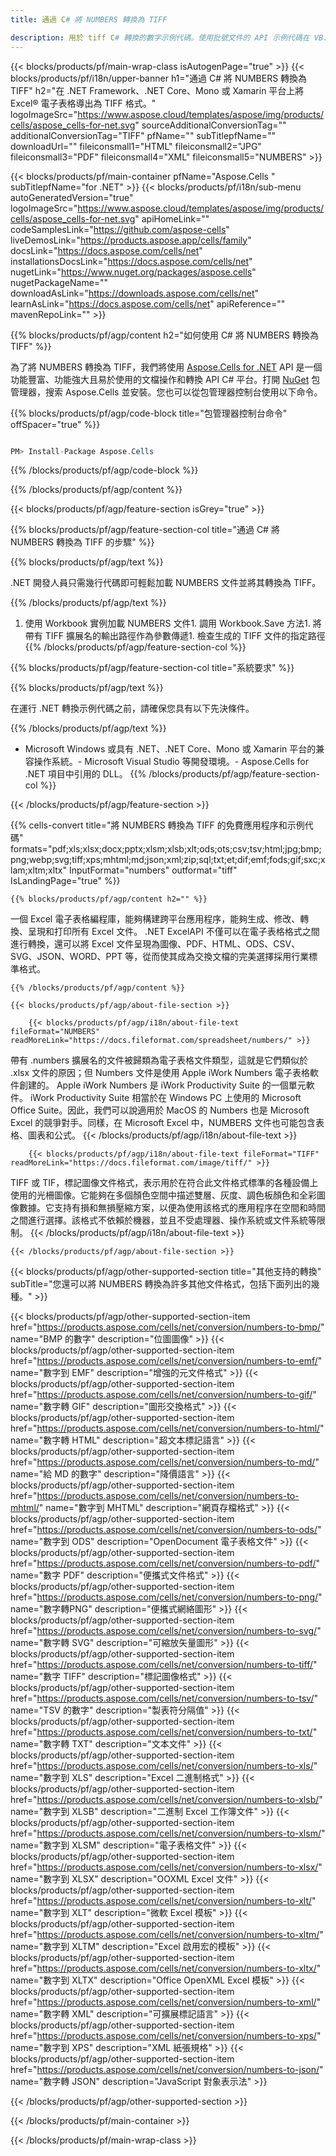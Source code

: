 ```yaml
---
title: 通過 C# 將 NUMBERS 轉換為 TIFF

description: 用於 tiff C# 轉換的數字示例代碼。使用批號文件的 API 示例代碼在 VB.NET、Asp.NET 或任何基於 .NET 的應用程序中進行 tiff 轉換。
---
```

{{< blocks/products/pf/main-wrap-class isAutogenPage="true" >}}
{{< blocks/products/pf/i18n/upper-banner h1="通過 C# 將 NUMBERS 轉換為 TIFF" h2="在 .NET Framework、.NET Core、Mono 或 Xamarin 平台上將 Excel® 電子表格導出為 TIFF 格式。" logoImageSrc="https://www.aspose.cloud/templates/aspose/img/products/cells/aspose_cells-for-net.svg" sourceAdditionalConversionTag="" additionalConversionTag="TIFF" pfName="" subTitlepfName="" downloadUrl="" fileiconsmall1="HTML" fileiconsmall2="JPG" fileiconsmall3="PDF" fileiconsmall4="XML" fileiconsmall5="NUMBERS" >}}

{{< blocks/products/pf/main-container pfName="Aspose.Cells " subTitlepfName="for .NET" >}}
{{< blocks/products/pf/i18n/sub-menu autoGeneratedVersion="true" logoImageSrc="https://www.aspose.cloud/templates/aspose/img/products/cells/aspose_cells-for-net.svg" apiHomeLink="" codeSamplesLink="https://github.com/aspose-cells" liveDemosLink="https://products.aspose.app/cells/family" docsLink="https://docs.aspose.com/cells/net" installationsDocsLink="https://docs.aspose.com/cells/net" nugetLink="https://www.nuget.org/packages/aspose.cells" nugetPackageName="" downloadAsLink="https://downloads.aspose.com/cells/net" learnAsLink="https://docs.aspose.com/cells/net" apiReference="" mavenRepoLink="" >}}

{{% blocks/products/pf/agp/content h2="如何使用 C# 將 NUMBERS 轉換為 TIFF" %}}

 為了將 NUMBERS 轉換為 TIFF，我們將使用
 [Aspose.Cells for .NET](https://products.aspose.com/cells/net) 
 API 是一個功能豐富、功能強大且易於使用的文檔操作和轉換 API C# 平台。打開
 [NuGet](https://www.nuget.org/packages/aspose.cells) 
 包管理器，搜索
 Aspose.Cells 
 並安裝。您也可以從包管理器控制台使用以下命令。

{{% blocks/products/pf/agp/code-block title="包管理器控制台命令" offSpacer="true" %}}

```cs

PM> Install-Package Aspose.Cells


```

{{% /blocks/products/pf/agp/code-block %}}

{{% /blocks/products/pf/agp/content %}}

{{< blocks/products/pf/agp/feature-section isGrey="true" >}}

{{% blocks/products/pf/agp/feature-section-col title="通過 C# 將 NUMBERS 轉換為 TIFF 的步驟" %}}

{{% blocks/products/pf/agp/text %}}

 .NET 開發人員只需幾行代碼即可輕鬆加載 NUMBERS 文件並將其轉換為 TIFF。

{{% /blocks/products/pf/agp/text %}}

1. 使用 Workbook 實例加載 NUMBERS 文件1. 調用 Workbook.Save 方法1. 將帶有 TIFF 擴展名的輸出路徑作為參數傳遞1. 檢查生成的 TIFF 文件的指定路徑
{{% /blocks/products/pf/agp/feature-section-col %}}

{{% blocks/products/pf/agp/feature-section-col title="系統要求" %}}

{{% blocks/products/pf/agp/text %}}

 在運行 .NET 轉換示例代碼之前，請確保您具有以下先決條件。

{{% /blocks/products/pf/agp/text %}}

- Microsoft Windows 或具有 .NET、.NET Core、Mono 或 Xamarin 平台的兼容操作系統。- Microsoft Visual Studio 等開發環境。- Aspose.Cells for .NET 項目中引用的 DLL。
{{% /blocks/products/pf/agp/feature-section-col %}}

{{< /blocks/products/pf/agp/feature-section >}}

{{% cells-convert title="將 NUMBERS 轉換為 TIFF 的免費應用程序和示例代碼" formats="pdf;xls;xlsx;docx;pptx;xlsm;xlsb;xlt;ods;ots;csv;tsv;html;jpg;bmp;png;webp;svg;tiff;xps;mhtml;md;json;xml;zip;sql;txt;et;dif;emf;fods;gif;sxc;xlam;xltm;xltx" InputFormat="numbers" outformat="tiff" IsLandingPage="true" %}}
 
<!-- aboutfile Starts -->

    {{% blocks/products/pf/agp/content h2="" %}}

 一個 Excel 電子表格編程庫，能夠構建跨平台應用程序，能夠生成、修改、轉換、呈現和打印所有 Excel 文件。 .NET ExcelAPI 不僅可以在電子表格格式之間進行轉換，還可以將 Excel 文件呈現為圖像、PDF、HTML、ODS、CSV、SVG、JSON、WORD、PPT 等，從而使其成為交換文檔的完美選擇採用行業標準格式。

    {{% /blocks/products/pf/agp/content %}}

    {{< blocks/products/pf/agp/about-file-section >}}

        {{< blocks/products/pf/agp/i18n/about-file-text fileFormat="NUMBERS" readMoreLink="https://docs.fileformat.com/spreadsheet/numbers/" >}}
帶有 .numbers 擴展名的文件被歸類為電子表格文件類型，這就是它們類似於 .xlsx 文件的原因；但 Numbers 文件是使用 Apple iWork Numbers 電子表格軟件創建的。 Apple iWork Numbers 是 iWork Productivity Suite 的一個單元軟件。 iWork Productivity Suite 相當於在 Windows PC 上使用的 Microsoft Office Suite。因此，我們可以說適用於 MacOS 的 Numbers 也是 Microsoft Excel 的競爭對手。同樣，在 Microsoft Excel 中，NUMBERS 文件也可能包含表格、圖表和公式。 
        {{< /blocks/products/pf/agp/i18n/about-file-text >}}

        {{< blocks/products/pf/agp/i18n/about-file-text fileFormat="TIFF" readMoreLink="https://docs.fileformat.com/image/tiff/" >}}
TIFF 或 TIF，標記圖像文件格式，表示用於在符合此文件格式標準的各種設備上使用的光柵圖像。它能夠在多個顏色空間中描述雙層、灰度、調色板顏色和全彩圖像數據。它支持有損和無損壓縮方案，以便為使用該格式的應用程序在空間和時間之間進行選擇。該格式不依賴於機器，並且不受處理器、操作系統或文件系統等限制。
        {{< /blocks/products/pf/agp/i18n/about-file-text >}}

    {{< /blocks/products/pf/agp/about-file-section >}}

<!-- aboutfile Ends -->

{{< blocks/products/pf/agp/other-supported-section title="其他支持的轉換" subTitle="您還可以將 NUMBERS 轉換為許多其他文件格式，包括下面列出的幾種。" >}}

{{< blocks/products/pf/agp/other-supported-section-item href="https://products.aspose.com/cells/net/conversion/numbers-to-bmp/" name="BMP 的數字" description="位圖圖像" >}}
{{< blocks/products/pf/agp/other-supported-section-item href="https://products.aspose.com/cells/net/conversion/numbers-to-emf/" name="數字到 EMF" description="增強的元文件格式" >}}
{{< blocks/products/pf/agp/other-supported-section-item href="https://products.aspose.com/cells/net/conversion/numbers-to-gif/" name="數字轉 GIF" description="圖形交換格式" >}}
{{< blocks/products/pf/agp/other-supported-section-item href="https://products.aspose.com/cells/net/conversion/numbers-to-html/" name="數字轉 HTML" description="超文本標記語言" >}}
{{< blocks/products/pf/agp/other-supported-section-item href="https://products.aspose.com/cells/net/conversion/numbers-to-md/" name="給 MD 的數字" description="降價語言" >}}
{{< blocks/products/pf/agp/other-supported-section-item href="https://products.aspose.com/cells/net/conversion/numbers-to-mhtml/" name="數字到 MHTML" description="網頁存檔格式" >}}
{{< blocks/products/pf/agp/other-supported-section-item href="https://products.aspose.com/cells/net/conversion/numbers-to-ods/" name="數字到 ODS" description="OpenDocument 電子表格文件" >}}
{{< blocks/products/pf/agp/other-supported-section-item href="https://products.aspose.com/cells/net/conversion/numbers-to-pdf/" name="數字 PDF" description="便攜式文件格式" >}}
{{< blocks/products/pf/agp/other-supported-section-item href="https://products.aspose.com/cells/net/conversion/numbers-to-png/" name="數字轉PNG" description="便攜式網絡圖形" >}}
{{< blocks/products/pf/agp/other-supported-section-item href="https://products.aspose.com/cells/net/conversion/numbers-to-svg/" name="數字轉 SVG" description="可縮放矢量圖形" >}}
{{< blocks/products/pf/agp/other-supported-section-item href="https://products.aspose.com/cells/net/conversion/numbers-to-tiff/" name="數字 TIFF" description="標記圖像格式" >}}
{{< blocks/products/pf/agp/other-supported-section-item href="https://products.aspose.com/cells/net/conversion/numbers-to-tsv/" name="TSV 的數字" description="製表符分隔值" >}}
{{< blocks/products/pf/agp/other-supported-section-item href="https://products.aspose.com/cells/net/conversion/numbers-to-txt/" name="數字轉 TXT" description="文本文件" >}}
{{< blocks/products/pf/agp/other-supported-section-item href="https://products.aspose.com/cells/net/conversion/numbers-to-xls/" name="數字到 XLS" description="Excel 二進制格式" >}}
{{< blocks/products/pf/agp/other-supported-section-item href="https://products.aspose.com/cells/net/conversion/numbers-to-xlsb/" name="數字到 XLSB" description="二進制 Excel 工作簿文件" >}}
{{< blocks/products/pf/agp/other-supported-section-item href="https://products.aspose.com/cells/net/conversion/numbers-to-xlsm/" name="數字到 XLSM" description="電子表格文件" >}}
{{< blocks/products/pf/agp/other-supported-section-item href="https://products.aspose.com/cells/net/conversion/numbers-to-xlsx/" name="數字到 XLSX" description="OOXML Excel 文件" >}}
{{< blocks/products/pf/agp/other-supported-section-item href="https://products.aspose.com/cells/net/conversion/numbers-to-xlt/" name="數字到 XLT" description="微軟 Excel 模板" >}}
{{< blocks/products/pf/agp/other-supported-section-item href="https://products.aspose.com/cells/net/conversion/numbers-to-xltm/" name="數字到 XLTM" description="Excel 啟用宏的模板" >}}
{{< blocks/products/pf/agp/other-supported-section-item href="https://products.aspose.com/cells/net/conversion/numbers-to-xltx/" name="數字到 XLTX" description="Office OpenXML Excel 模板" >}}
{{< blocks/products/pf/agp/other-supported-section-item href="https://products.aspose.com/cells/net/conversion/numbers-to-xml/" name="數字轉 XML" description="可擴展標記語言" >}}
{{< blocks/products/pf/agp/other-supported-section-item href="https://products.aspose.com/cells/net/conversion/numbers-to-xps/" name="數字到 XPS" description="XML 紙張規格" >}}
{{< blocks/products/pf/agp/other-supported-section-item href="https://products.aspose.com/cells/net/conversion/numbers-to-json/" name="數字轉 JSON" description="JavaScript 對象表示法" >}}

{{< /blocks/products/pf/agp/other-supported-section >}}

{{< /blocks/products/pf/main-container >}}
    
{{< /blocks/products/pf/main-wrap-class >}}
